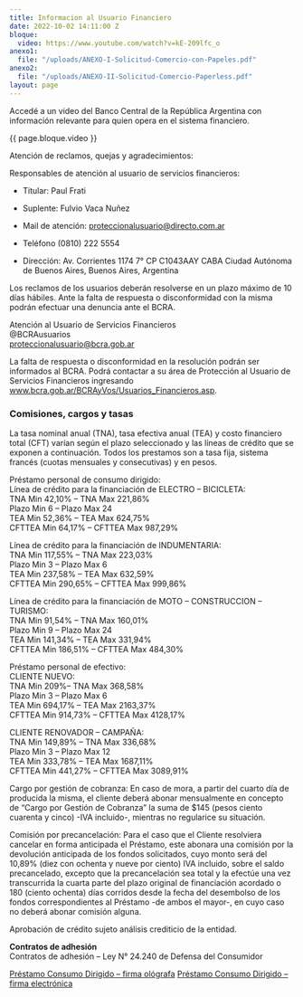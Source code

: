 ```yaml
---
title: Informacion al Usuario Financiero
date: 2022-10-02 14:11:00 Z
bloque:
  video: https://www.youtube.com/watch?v=kE-209lfc_o
anexo1:
  file: "/uploads/ANEXO-I-Solicitud-Comercio-con-Papeles.pdf"
anexo2:
  file: "/uploads/ANEXO-II-Solicitud-Comercio-Paperless.pdf"
layout: page
---
```


Accedé a un video del Banco Central de la República Argentina con información relevante para quien opera en el sistema financiero.

{{ page.bloque.video }}

Atención de reclamos, quejas y agradecimientos:

Responsables de atención al usuario de servicios financieros:

* Titular: Paul Frati

* Suplente: Fulvio Vaca Nuñez

* Mail de atención: proteccionalusuario@directo.com.ar

* Teléfono (0810) 222 5554

* Dirección: Av. Corrientes 1174 7° CP C1043AAY CABA Ciudad Autónoma de Buenos Aires, Buenos Aires, Argentina

Los reclamos de los usuarios deberán resolverse en un plazo máximo de 10 días hábiles. Ante la falta de respuesta o disconformidad con la misma podrán efectuar una denuncia ante el BCRA.

Atención al Usuario de Servicios Financieros\
@BCRAusuarios\
proteccionalusuario@bcra.gob.ar

La falta de respuesta o disconformidad en la resolución podrán ser informados al BCRA. Podrá contactar a su área de Protección al Usuario de Servicios Financieros ingresando www.bcra.gob.ar/BCRAyVos/Usuarios_Financieros.asp.

### Comisiones, cargos y tasas

La tasa nominal anual (TNA), tasa efectiva anual (TEA) y costo financiero total (CFT) varían según el plazo seleccionado y las líneas de crédito que se exponen a continuación. Todos los prestamos son a tasa fija, sistema francés (cuotas mensuales y consecutivas) y en pesos.

Préstamo personal de consumo dirigido:\
Línea de crédito para la financiación de ELECTRO – BICICLETA:\
TNA Min 42,10% – TNA Max 221,86%\
Plazo Min 6 – Plazo Max 24\
TEA Min 52,36% – TEA Max 624,75%\
CFTTEA Min 64,17% – CFTTEA Max 987,29%

Línea de crédito para la financiación de INDUMENTARIA:\
TNA Min 117,55% – TNA Max 223,03%\
Plazo Min 3 – Plazo Max 6\
TEA Min 237,58% – TEA Max 632,59%\
CFTTEA Min 290,65% – CFTTEA Max 999,86%

Línea de crédito para la financiación de MOTO – CONSTRUCCION – TURISMO:\
TNA Min 91,54% – TNA Max 160,01%\
Plazo Min 9 – Plazo Max 24\
TEA Min 141,34% – TEA Max 331,94%\
CFTTEA Min 186,51% – CFTTEA Max 484,30%

Préstamo personal de efectivo:\
CLIENTE NUEVO:\
TNA Min 209%– TNA Max 368,58%\
Plazo Min 3 – Plazo Max 6\
TEA Min 694,17% – TEA Max 2163,37%\
CFTTEA Min 914,73% – CFTTEA Max 4128,17%

CLIENTE RENOVADOR – CAMPAÑA:\
TNA Min 149,89% – TNA Max 336,68%\
Plazo Min 3 – Plazo Max 12\
TEA Min 333,78% – TEA Max 1687,11%\
CFTTEA Min 441,27% – CFTTEA Max 3089,91%

Cargo por gestión de cobranza: En caso de mora, a partir del cuarto día de producida la misma, el cliente deberá abonar mensualmente en concepto de “Cargo por Gestión de Cobranza” la suma de $145 (pesos ciento cuarenta y cinco) -IVA incluido-, mientras no regularice su situación.

Comisión por precancelación: Para el caso que el Cliente resolviera cancelar en forma anticipada el Préstamo, este abonara una comisión por la devolución anticipada de los fondos solicitados, cuyo monto será del 10,89% (diez con ochenta y nueve por ciento) IVA incluido, sobre el saldo precancelado, excepto que la precancelación sea total y la efectúe una vez transcurrida la cuarta parte del plazo original de financiación acordado o 180 (ciento ochenta) días corridos desde la fecha del desembolso de los fondos correspondientes al Préstamo -de ambos el mayor-, en cuyo caso no deberá abonar comisión alguna.

Aprobación de crédito sujeto análisis crediticio de la entidad.

**Contratos de adhesión**\
Contratos de adhesión – Ley N° 24.240 de Defensa del Consumidor

<a href="{{ page.anexo1.file }}">Préstamo Consumo Dirigido – firma ológrafa</a>
<a href="{{ page.anexo2.file }}">Préstamo Consumo Dirigido – firma electrónica</a>